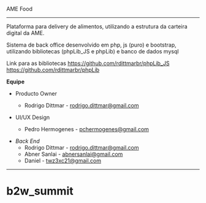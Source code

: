 AME Food

---

Plataforma para delivery de alimentos, utilizando a estrutura da carteira digital da AME.

Sistema de back office desenvolvido em php, js (puro) e bootstrap, utilizando bibliotecas (phpLib_JS e phpLib) e banco de dados mysql

Link para as bibliotecas
https://github.com/rdittmarbr/phpLib_JS
https://github.com/rdittmarbr/phpLib

**Equipe**

- Producto Owner

  - Rodrigo Dittmar - rodrigo.dittmar@gmail.com

- UI/UX Design
  - Pedro Hermogenes - pchermogenes@gmail.com

* _Back End_
  - Rodrigo Dittmar - rodrigo.dittmar@gmail.com
  - Abner Sanlai - abnersanlai@gmail.com
  - Daniel - twz3xc21@gmail.com

---

# b2w_summit
